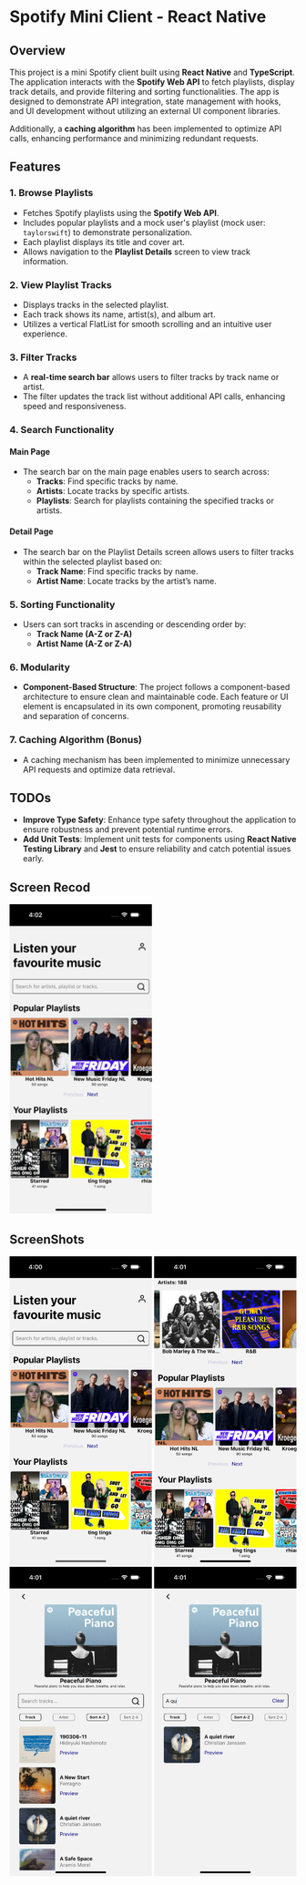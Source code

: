 # Spotify Mini Client - React Native

## Overview

This project is a mini Spotify client built using **React Native** and **TypeScript**. The application interacts with the **Spotify Web API** to fetch playlists, display track details, and provide filtering and sorting functionalities. The app is designed to demonstrate API integration, state management with hooks, and UI development without utilizing an external UI component libraries.

Additionally, a **caching algorithm** has been implemented to optimize API calls, enhancing performance and minimizing redundant requests.

## Features

### 1. Browse Playlists

- Fetches Spotify playlists using the **Spotify Web API**.
- Includes popular playlists and a mock user's playlist (mock user: `taylorswift`) to demonstrate personalization.
- Each playlist displays its title and cover art.
- Allows navigation to the **Playlist Details** screen to view track information.

### 2. View Playlist Tracks

- Displays tracks in the selected playlist.
- Each track shows its name, artist(s), and album art.
- Utilizes a vertical FlatList for smooth scrolling and an intuitive user experience.

### 3. Filter Tracks

- A **real-time search bar** allows users to filter tracks by track name or artist.
- The filter updates the track list without additional API calls, enhancing speed and responsiveness.

### 4. Search Functionality

#### Main Page

- The search bar on the main page enables users to search across:
  - **Tracks**: Find specific tracks by name.
  - **Artists**: Locate tracks by specific artists.
  - **Playlists**: Search for playlists containing the specified tracks or artists.

#### Detail Page

- The search bar on the Playlist Details screen allows users to filter tracks within the selected playlist based on:
  - **Track Name**: Find specific tracks by name.
  - **Artist Name**: Locate tracks by the artist’s name.

### 5. Sorting Functionality

- Users can sort tracks in ascending or descending order by:
  - **Track Name (A-Z or Z-A)**
  - **Artist Name (A-Z or Z-A)**

### 6. Modularity

- **Component-Based Structure**: The project follows a component-based architecture to ensure clean and maintainable code. Each feature or UI element is encapsulated in its own component, promoting reusability and separation of concerns.

### 7. Caching Algorithm (Bonus)

- A caching mechanism has been implemented to minimize unnecessary API requests and optimize data retrieval.

## TODOs

- **Improve Type Safety**: Enhance type safety throughout the application to ensure robustness and prevent potential runtime errors.
- **Add Unit Tests**: Implement unit tests for components using **React Native Testing Library** and **Jest** to ensure reliability and catch potential issues early.

## Screen Recod

  <img src="./src/assets/SimulatorScreenRecording.gif" alt="Demo GIF" width="250"/>

## ScreenShots

  <img src="./src/assets/Simulator Screenshot - iPhone 15 - 2024-09-14 at 16.00.30.png" width="250" />
  <img src="./src/assets/Simulator Screenshot - iPhone 15 - 2024-09-14 at 16.01.06.png"  width="250">
  <img src="./src/assets/Simulator Screenshot - iPhone 15 - 2024-09-14 at 16.01.23.png" width="250">
  <img src="./src/assets/Simulator Screenshot - iPhone 15 - 2024-09-14 at 16.01.53.png" width="250">
